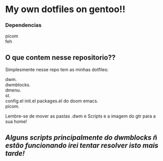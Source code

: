 # My own dotfiles on gentoo!!  
  
### Dependencias
  
picom  
feh  
  
## O que contem nesse repositorio??
  
Simplesmente nesse repo tem as minhas dotfiles:

dwm.  
dwmblocks.  
dmenu.  
st.  
config.el init.el packages.el do doom emacs.  
picom.  
  
  
Lembre-se de mover as pastas .dwm e Scripts e a imagem do gtr para a sua home!

## *Alguns scripts principalmente do dwmblocks ñ estão funcionando irei tentar resolver isto mais tarde!*
